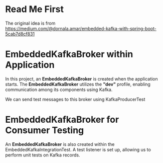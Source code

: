 # Read Me First

The original idea is from  
https://medium.com/@dornala.amar/embedded-kafka-with-spring-boot-5cab7d8cf831

# EmbeddedKafkaBroker within Application

In this project, an **EmbeddedKafkaBroker** is created when the application starts.
The **EmbeddedKafkaBroker** utilizes the **"dev"** profile, enabling communication among its components using Kafka.

We can send test messages to this broker using KafkaProducerTest

# EmbeddedKafkaBroker for Consumer Testing

An **EmbeddedKafkaBroker** is also created within the EmbeddedKafkaIntegrationTest.
A test listener is set up, allowing us to perform unit tests on Kafka records.


